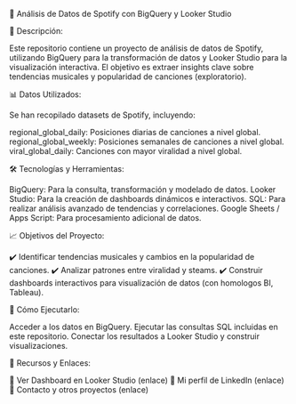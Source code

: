 🎵 Análisis de Datos de Spotify con BigQuery y Looker Studio

📌 Descripción:

Este repositorio contiene un proyecto de análisis de datos de Spotify, utilizando BigQuery para la transformación de datos y Looker Studio para la visualización interactiva. El objetivo es extraer insights clave sobre tendencias musicales y popularidad de canciones (exploratorio).

📊 Datos Utilizados:

Se han recopilado datasets de Spotify, incluyendo:

regional_global_daily: Posiciones diarias de canciones a nivel global.
regional_global_weekly: Posiciones semanales de canciones a nivel global.
viral_global_daily: Canciones con mayor viralidad a nivel global.

🛠️ Tecnologías y Herramientas:

BigQuery: Para la consulta, transformación y modelado de datos.
Looker Studio: Para la creación de dashboards dinámicos e interactivos.
SQL: Para realizar análisis avanzado de tendencias y correlaciones.
Google Sheets / Apps Script: Para procesamiento adicional de datos.

📈 Objetivos del Proyecto:

✔️ Identificar tendencias musicales y cambios en la popularidad de canciones.
✔️ Analizar patrones entre viralidad y steams.
✔️ Construir dashboards interactivos para visualización de datos (con homologos BI, Tableau).

🚀 Cómo Ejecutarlo:

Acceder a los datos en BigQuery.
Ejecutar las consultas SQL incluidas en este repositorio.
Conectar los resultados a Looker Studio y construir visualizaciones.

🔗 Recursos y Enlaces:

📌 Ver Dashboard en Looker Studio (enlace)
📌 Mi perfil de LinkedIn (enlace)
📌 Contacto y otros proyectos (enlace)
